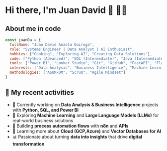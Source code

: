 # Hi there, I'm Juan David 👋 🧑‍💻

## About me in code
```js
const juanDa = {
  fullName: "Juan David Anzola Quiroga",
  role: "Systems Engineer | Data Analyst | AI Enthusiast",
  hobbies: ["Cooking", "Exploring AI", "Creating Data Solutions"],
  code: ["Python (Advanced)", "SQL (Intermediate)", "Java (Intermediate)", "JavaScript (Basic)"],
  tools: ["Power BI", "Looker Studio", "Git", "GitHub", "FastAPI", "Flask", "n8n"],
  interests: ["Data Analysis", "Business Intelligence", "Machine Learning", "LLMs", "Process Automation"],
  methodologies: ["ASUM-DM", "Scrum", "Agile Mindset"]
}
```

## 🌟 My recent activities
- 🔭 Currently working on **Data Analysis & Business Intelligence** projects with **Python, SQL, and Power BI**  
- 🤖 Exploring **Machine Learning** and **Large Language Models (LLMs)** for real-world business solutions  
- 🔌 Building **process automation flows** with **n8n** and **APIs**  
- 🌱 Learning more about **Cloud (GCP,Azure)** and **Vector Databases for AI**  
- 📊 Passionate about turning **data into insights** that drive **digital transformation**
